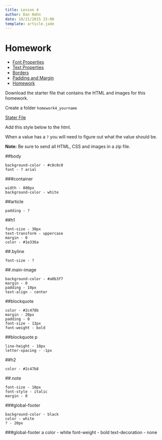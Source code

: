 ```yaml
---
title: Lesson 4
author: Dan Hahn
date: 10/21/2015 15:00
template: article.jade
---
```


# Homework

* [Font Properties]()
* [Text Properties](text.html)
* [Borders](borders.html)
* [Padding and Margin](padding-margin.html)
* [Homework](homework.html)


Download the starter file that contains the HTML and images for this homework.

Create a folder `homework4_yourname`

[Stater File](homework-week4.zip)

Add this style below to the html.

When a value has a `?` you will need to figure out what the value should be.

**Note:** Be sure to send all HTML, CSS and images in a zip file.

##body

	background-color - #c0c0c0
	font - ? arial
	

##\#container

	width - 800px
	background-color - white
	

##article

	padding - ?


##h1

	font-size - 30px
	text-transform - uppercase
	margin - 0
	color - #1e336a


##.byline

	font-size - ?


##.main-image

	background-color - #a0b3f7
	margin - 0
	padding - 10px
	text-align - center


##blockquote

	color - #2c478b
	margin - 20px
	padding - 0
	font-size - 13px
	font-weight - bold


##blockquote p

	line-height - 10px
	letter-spacing - -1px


##h2

	color - #2c47b8


##.note

	font-size - 10px
	font-style - italic
	margin - 0

##\#global-footer

	background-color - black
	color - white
	? - 20px


##\#global-footer a
	color - white
	font-weight - bold
	text-decoration - none

<div class="homework-view" data-lesson="lesson4"></div>
	
